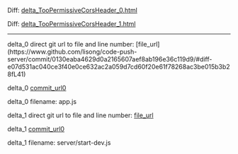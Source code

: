 Diff: [delta_TooPermissiveCorsHeader_0.html](./delta_TooPermissiveCorsHeader_0.html)

Diff: [delta_TooPermissiveCorsHeader_1.html](./delta_TooPermissiveCorsHeader_1.html)

<hr>
delta_0 direct git url to file and line number: [file_url](https://www.github.com/lisong/code-push-server/commit/0130eaba4629d0a2165607aef8ab196e36c119d9/#diff-e07d531ac040ce3f40e0ce632ac2a059d7cd60f20e61f78268ac3be015b3b28fL41)

delta_0 [commit_url0](https://www.github.com/lisong/code-push-server/commit/0130eaba4629d0a2165607aef8ab196e36c119d9)

delta_0 filename: app.js



delta_1 direct git url to file and line number: [file_url](https://www.github.com/skidding/flatris/commit/d7ccd8f2f8f878dab1811799e065864bf5caa794/#diff-1a0f59c06c0c5183f17abd88a07f23a9bf725c633aa498f553dbbf51a55657a7L20)

delta_1 [commit_url0](https://www.github.com/skidding/flatris/commit/d7ccd8f2f8f878dab1811799e065864bf5caa794)

delta_1 filename: server/start-dev.js



